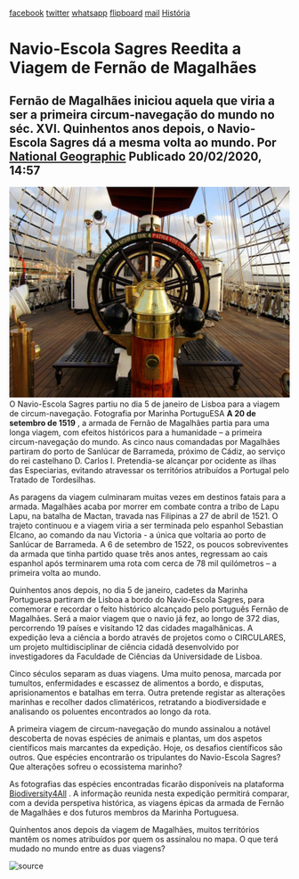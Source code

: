 [facebook](https://www.facebook.com/sharer/sharer.php?u=https%3A%2F%2Fwww.natgeo.pt%2Fhistoria%2F2020%2F02%2Fnavio-escola-sagres-reedita-viagem-de-fernao-de-magalhaes) [twitter](https://twitter.com/share?url=https%3A%2F%2Fwww.natgeo.pt%2Fhistoria%2F2020%2F02%2Fnavio-escola-sagres-reedita-viagem-de-fernao-de-magalhaes&via=natgeo&text=Navio-Escola%20Sagres%20Reedita%20a%20Viagem%20de%20Fern%C3%A3o%20de%20Magalh%C3%A3es) [whatsapp](https://web.whatsapp.com/send?text=https%3A%2F%2Fwww.natgeo.pt%2Fhistoria%2F2020%2F02%2Fnavio-escola-sagres-reedita-viagem-de-fernao-de-magalhaes) [flipboard](https://share.flipboard.com/bookmarklet/popout?v=2&title=Navio-Escola%20Sagres%20Reedita%20a%20Viagem%20de%20Fern%C3%A3o%20de%20Magalh%C3%A3es&url=https%3A%2F%2Fwww.natgeo.pt%2Fhistoria%2F2020%2F02%2Fnavio-escola-sagres-reedita-viagem-de-fernao-de-magalhaes) [mail](mailto:?subject=NatGeo&body=https%3A%2F%2Fwww.natgeo.pt%2Fhistoria%2F2020%2F02%2Fnavio-escola-sagres-reedita-viagem-de-fernao-de-magalhaes%20-%20Navio-Escola%20Sagres%20Reedita%20a%20Viagem%20de%20Fern%C3%A3o%20de%20Magalh%C3%A3es) [História](https://www.natgeo.pt/historia) 
# Navio-Escola Sagres Reedita a Viagem de Fernão de Magalhães 
## Fernão de Magalhães iniciou aquela que viria a ser a primeira circum-navegação do mundo no séc. XVI. Quinhentos anos depois, o Navio-Escola Sagres dá a mesma volta ao mundo. Por [National Geographic](https://www.natgeo.pt/autor/national-geographic) Publicado 20/02/2020, 14:57 
![Navio-Escola Sagres ](img/files_styles_image_00_public_img_001_large.jpg)
O Navio-Escola Sagres partiu no dia 5 de janeiro de Lisboa para a viagem de circum-navegação. Fotografia por Marinha PortuguESA **A 20 de setembro de 1519** , a armada de Fernão de Magalhães partia para uma longa viagem, com efeitos históricos para a humanidade – a primeira circum-navegação do mundo. As cinco naus comandadas por Magalhães partiram do porto de Sanlúcar de Barrameda, próximo de Cádiz, ao serviço do rei castelhano D. Carlos I. Pretendia-se alcançar por ocidente as ilhas das Especiarias, evitando atravessar os territórios atribuídos a Portugal pelo Tratado de Tordesilhas. 

As paragens da viagem culminaram muitas vezes em destinos fatais para a armada. Magalhães acaba por morrer em combate contra a tribo de Lapu Lapu, na batalha de Mactan, travada nas Filipinas a 27 de abril de 1521. O trajeto continuou e a viagem viria a ser terminada pelo espanhol Sebastian Elcano, ao comando da nau Victoria - a única que voltaria ao porto de Sanlúcar de Barrameda. A 6 de setembro de 1522, os poucos sobreviventes da armada que tinha partido quase três anos antes, regressam ao cais espanhol após terminarem uma rota com cerca de 78 mil quilómetros – a primeira volta ao mundo. 

Quinhentos anos depois, no dia 5 de janeiro, cadetes da Marinha Portuguesa partiram de Lisboa a bordo do Navio-Escola Sagres, para comemorar e recordar o feito histórico alcançado pelo português Fernão de Magalhães. Será a maior viagem que o navio já fez, ao longo de 372 dias, percorrendo 19 países e visitando 12 das cidades magalhânicas. A expedição leva a ciência a bordo através de projetos como o CIRCULARES, um projeto multidisciplinar de ciência cidadã desenvolvido por investigadores da Faculdade de Ciências da Universidade de Lisboa. 

Cinco séculos separam as duas viagens. Uma muito penosa, marcada por tumultos, enfermidades e escassez de alimentos a bordo, e disputas, aprisionamentos e batalhas em terra. Outra pretende registar as alterações marinhas e recolher dados climatéricos, retratando a biodiversidade e analisando os poluentes encontrados ao longo da rota. 

A primeira viagem de circum-navegação do mundo assinalou a notável descoberta de novas espécies de animais e plantas, um dos aspetos científicos mais marcantes da expedição. Hoje, os desafios científicos são outros. Que espécies encontrarão os tripulantes do Navio-Escola Sagres? Que alterações sofreu o ecossistema marinho? 

As fotografias das espécies encontradas ficarão disponíveis na plataforma [Biodiversity4All](https://www.biodiversity4all.org/observations) . A informação reunida nesta expedição permitirá comparar, com a devida perspetiva histórica, as viagens épicas da armada de Fernão de Magalhães e dos futuros membros da Marinha Portuguesa. 

Quinhentos anos depois da viagem de Magalhães, muitos territórios mantêm os nomes atribuídos por quem os assinalou no mapa. O que terá mudado no mundo entre as duas viagens? 



![source](https://www.natgeo.pt/historia/2020/02/navio-escola-sagres-reedita-viagem-de-fernao-de-magalhaes)